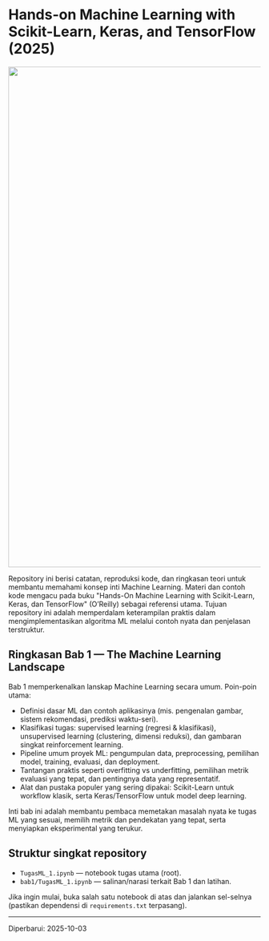 # Hands-on Machine Learning with Scikit-Learn, Keras, and TensorFlow (2025)
<p align="center"><img src="https://imgur.com/T599V5B.png" width="1000"></p>
Repository ini berisi catatan, reproduksi kode, dan ringkasan teori untuk membantu memahami konsep inti Machine Learning. Materi dan contoh kode mengacu pada buku "Hands-On Machine Learning with Scikit-Learn, Keras, dan TensorFlow" (O’Reilly) sebagai referensi utama. Tujuan repository ini adalah memperdalam keterampilan praktis dalam mengimplementasikan algoritma ML melalui contoh nyata dan penjelasan terstruktur.

## Ringkasan Bab 1 — The Machine Learning Landscape

Bab 1 memperkenalkan lanskap Machine Learning secara umum. Poin-poin utama:

- Definisi dasar ML dan contoh aplikasinya (mis. pengenalan gambar, sistem rekomendasi, prediksi waktu-seri).
- Klasifikasi tugas: supervised learning (regresi & klasifikasi), unsupervised learning (clustering, dimensi reduksi), dan gambaran singkat reinforcement learning.
- Pipeline umum proyek ML: pengumpulan data, preprocessing, pemilihan model, training, evaluasi, dan deployment.
- Tantangan praktis seperti overfitting vs underfitting, pemilihan metrik evaluasi yang tepat, dan pentingnya data yang representatif.
- Alat dan pustaka populer yang sering dipakai: Scikit-Learn untuk workflow klasik, serta Keras/TensorFlow untuk model deep learning.

Inti bab ini adalah membantu pembaca memetakan masalah nyata ke tugas ML yang sesuai, memilih metrik dan pendekatan yang tepat, serta menyiapkan eksperimental yang terukur.

## Struktur singkat repository

- `TugasML_1.ipynb` — notebook tugas utama (root).
- `bab1/TugasML_1.ipynb` — salinan/narasi terkait Bab 1 dan latihan.

Jika ingin mulai, buka salah satu notebook di atas dan jalankan sel-selnya (pastikan dependensi di `requirements.txt` terpasang).

---

Diperbarui: 2025-10-03
